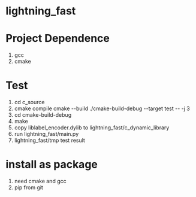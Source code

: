 # lightning_fast

# Project Dependence

1. gcc
2. cmake

# Test
1. cd c_source
2. cmake compile cmake --build ./cmake-build-debug --target test -- -j 3
3. cd cmake-build-debug
4. make
5. copy liblabel_encoder.dylib to lightning_fast/c_dynamic_library
6. run lightning_fast/main.py
7. lightning_fast/tmp test result

# install as package
1. need cmake and gcc
2. pip from git
